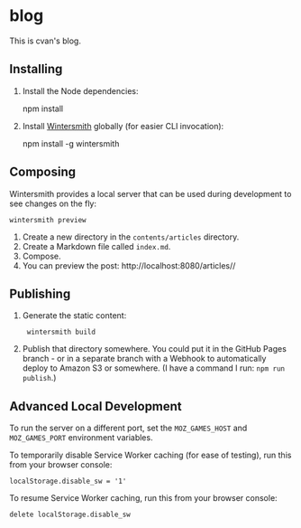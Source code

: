 # blog

This is cvan's blog.


## Installing

1. Install the Node dependencies:

    npm install

2. Install [Wintersmith](https://github.com/jnordberg/wintersmith) globally (for easier CLI invocation):

    npm install -g wintersmith


## Composing

Wintersmith provides a local server that can be used during development to see changes on the fly:

    wintersmith preview

1. Create a new directory in the `contents/articles` directory.
2. Create a Markdown file called `index.md`.
3. Compose.
4. You can preview the post: http://localhost:8080/articles/<my-article-slug>/


## Publishing

1. Generate the static content:

        wintersmith build

2. Publish that directory somewhere. You could put it in the GitHub Pages branch - or in a separate branch with a Webhook to automatically deploy to Amazon S3 or somewhere. (I have a command I run: `npm run publish`.)


## Advanced Local Development

To run the server on a different port, set the `MOZ_GAMES_HOST` and `MOZ_GAMES_PORT` environment variables.

To temporarily disable Service Worker caching (for ease of testing), run this from your browser console:

    localStorage.disable_sw = '1'

To resume Service Worker caching, run this from your browser console:

    delete localStorage.disable_sw
